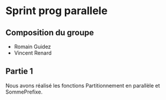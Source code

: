 # Sprint prog parallele

## Composition du groupe
  - Romain Guidez
  - Vincent Renard

## Partie 1
Nous avons réalisé les fonctions Partitionnement en parallèle et SommePrefixe.
